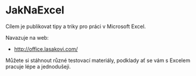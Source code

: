 # JakNaExcel
Cílem je publikovat tipy a triky pro práci v Microsoft Excel.

Navazuje na web:
*  http://office.lasakovi.com/

Můžete si stáhnout různé testovací materiály, podklady ať se vám s Excelem pracuje lépe a jednodušeji.

